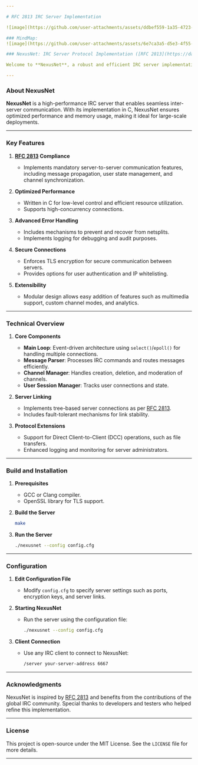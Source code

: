 ```yaml
---

# RFC 2813 IRC Server Implementation

![image](https://github.com/user-attachments/assets/ddbef559-1a35-4723-8c04-31a34767d908)

### MindMap:
![image](https://github.com/user-attachments/assets/6e7ca3a5-d5e3-4f55-a5ee-3f636b18d091)

### NexusNet: IRC Server Protocol Implementation ([RFC 2813](https://datatracker.ietf.org/doc/html/rfc2813))

Welcome to **NexusNet**, a robust and efficient IRC server implementation written entirely in **C**. Designed to conform to **[RFC 2813](https://datatracker.ietf.org/doc/html/rfc2813)**, NexusNet provides a lightweight, scalable, and secure solution for IRC server-to-server communication.

---
```


### **About NexusNet**
**NexusNet** is a high-performance IRC server that enables seamless inter-server communication. With its implementation in C, NexusNet ensures optimized performance and memory usage, making it ideal for large-scale deployments.

---

### **Key Features**
1. **[RFC 2813](https://datatracker.ietf.org/doc/html/rfc2813) Compliance**
   - Implements mandatory server-to-server communication features, including message propagation, user state management, and channel synchronization.

2. **Optimized Performance**
   - Written in C for low-level control and efficient resource utilization.
   - Supports high-concurrency connections.

3. **Advanced Error Handling**
   - Includes mechanisms to prevent and recover from netsplits.
   - Implements logging for debugging and audit purposes.

4. **Secure Connections**
   - Enforces TLS encryption for secure communication between servers.
   - Provides options for user authentication and IP whitelisting.

5. **Extensibility**
   - Modular design allows easy addition of features such as multimedia support, custom channel modes, and analytics.

---

### **Technical Overview**
1. **Core Components**
   - **Main Loop**: Event-driven architecture using `select()`/`epoll()` for handling multiple connections.
   - **Message Parser**: Processes IRC commands and routes messages efficiently.
   - **Channel Manager**: Handles creation, deletion, and moderation of channels.
   - **User Session Manager**: Tracks user connections and state.

2. **Server Linking**
   - Implements tree-based server connections as per [RFC 2813](https://datatracker.ietf.org/doc/html/rfc2813).
   - Includes fault-tolerant mechanisms for link stability.

3. **Protocol Extensions**
   - Support for Direct Client-to-Client (DCC) operations, such as file transfers.
   - Enhanced logging and monitoring for server administrators.

---

### **Build and Installation**

1. **Prerequisites**
   - GCC or Clang compiler.
   - OpenSSL library for TLS support.


2. **Build the Server**
   ```bash
   make
   ```

3. **Run the Server**
   ```bash
   ./nexusnet --config config.cfg
   ```

---

### **Configuration**
1. **Edit Configuration File**
   - Modify `config.cfg` to specify server settings such as ports, encryption keys, and server links.

2. **Starting NexusNet**
   - Run the server using the configuration file:
     ```bash
     ./nexusnet --config config.cfg
     ```

3. **Client Connection**
   - Use any IRC client to connect to NexusNet:
     ```bash
     /server your-server-address 6667
     ```

---

### **Acknowledgments**
NexusNet is inspired by [RFC 2813](https://datatracker.ietf.org/doc/html/rfc2813) and benefits from the contributions of the global IRC community. Special thanks to developers and testers who helped refine this implementation.

---

### **License**
This project is open-source under the MIT License. See the `LICENSE` file for more details.

---
